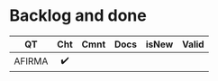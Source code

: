 # Backlog and done

|**QT**|**Cht**|Cmnt|Docs|isNew|Valid|
|--|:--:|:--:|:--:|:--:|:--:|
|AFIRMA|✔️|||||